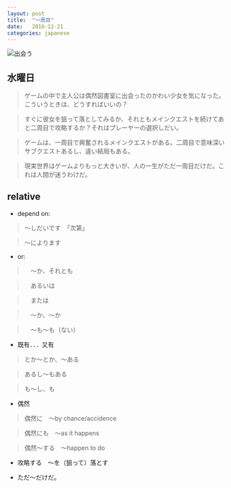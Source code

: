 ```yaml
---
layout: post
title:  "一周目"
date:   2016-12-21
categories: japanese
---
```


![出会う](https://ooo.0o0.ooo/2016/12/22/585b2fe4bdc37.jpg)

## 水曜日

> ゲームの中で主人公は偶然図書室に出会ったのかわい少女を気になった。こういうときは、どうすればいいの？

> すぐに彼女を狙って落としてみるか、それともメインクエストを続けてあと二周目で攻略するか？それはプレーヤーの選択しだい。

> ゲームは、一周目で興奮されるメインクエストがある。二周目で意味深いサブクエストあるし、違い結局もある。

> 現実世界はゲームよりもっと大きいが、人の一生がただ一周目だけだ。これは人間が迷うわけだ。


## relative

* depend on:

> ～しだいです　「次第」

> ～によります

* or:

>　～か、それとも　

>　あるいは

>　または

>　～か、～か

>　～も～も（ない）

* 既有．．．又有 

> とか～とか、～ある

> あるし～もある

> も～し、も

* 偶然

> 偶然に　～by chance/accidence

> 偶然にも　～as it happens

> 偶然～する　～happen to do

* 攻略する　～を（狙って）落とす

* ただ～だけだ。